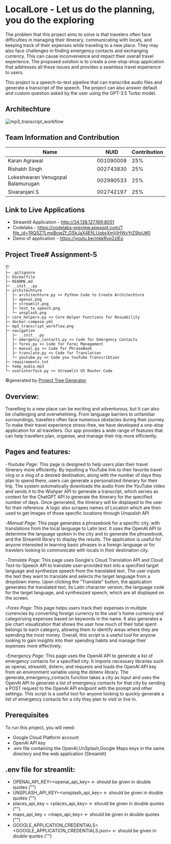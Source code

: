 # LocalLore - Let us do the planning, you do the exploring

The problem that this project aims to solve is that travelers often face difficulties in managing their itinerary, communicating with locals, and keeping track of their expenses while traveling to a new place. They may also face challenges in finding emergency contacts and exchanging currency. This can cause inconvenience and impact their overall travel experience. The proposed solution is to create a one-stop-shop application that addresses all these issues and provides a seamless travel experience to users.

This project is a speech-to-text pipeline that can transcribe audio files and generate a transcript of the speech. The project can also answer default and custom question asked by the user using the GPT-3.5 Turbo model.

## Architechture
![mp3_transcript_workflow](https://user-images.githubusercontent.com/90572559/230643567-360520b8-b467-4367-ac05-d7d4bc65d6ed.png)


## Team Information and Contribution 

Name | NUID | Contribution 
--- | --- | --- |
Karan Agrawal | 001090008 | 25% 
Rishabh Singh | 002743830 | 25% 
Lokeshwaran Venugopal Balamurugan | 002990533 | 25% 
Sivaranjani S | 002742197 | 25% 

## Link to Live Applications 
- Streamlit Application - http://34.138.127.169:8051
- Codelabs - https://codelabs-preview.appspot.com/?file_id=1RQSZ7LmsBowZf_GSkJaX4EfiLUobxXmViHWxYrZ9loU#0
- Demo of application - https://youtu.be/mkkRvp2zlEo

## Project Tree# Assignment-5
```
📦 
├─ .gitignore
├─ Dockerfile
├─ README.md
├─ __init__.py
├─ architechture
│  ├─ architechture.py << Python Code to Create Architechture
│  ├─ openai.png
│  ├─ streamlit.png
│  ├─ text_to_speech.png
│  └─ unsplash.png
├─ core_helpers.py << Core Helper Functions for Resuability
├─ docker-compose.yml
├─ mp3_transcript_workflow.png
├─ navigation
│  ├─ __init__.py
│  ├─ emergency_contacts.py << Code for Emergency Contacts
│  ├─ forex.py << Code for Forec Management
│  ├─ manual.py << Code for PhraseBook
│  ├─ translate.py << Code for Translation
│  └─ youtube.py << Code you YouTube Transcribtion
├─ requirements.txt
├─ temp_audio.mp3
└─ userinterface.py << Streamlit UI Router Code
```
©generated by [Project Tree Generator](https://woochanleee.github.io/project-tree-generator)

## Overview:

Travelling to a new place can be exciting and adventurous, but it can also be challenging and overwhelming. From language barriers to unfamiliar surroundings, travellers often face numerous obstacles during their journey. To make their travel experience stress-free, we have developed a one-stop application for all travellers. Our app provides a wide range of features that can help travellers plan, organise, and manage their trip more efficiently.

## Pages and features:

-*Youtube Page:* This page is designed to help users plan their travel itinerary more efficiently. By inputting a YouTube link to their favorite travel vlog or a vlog of a desired destination, along with the number of days they plan to spend there, users can generate a personalized itinerary for their trip. The system automatically downloads the audio from the YouTube video and sends it to the Wishper API to generate a transcript, which serves as context for the ChatGPT API to generate the itinerary for the specified number of days. Once generated, the itinerary will be displayed to the user for their reference. A logic also scrapes names of Location which are then used to get Images of those specific locations through Unspalsh API

-*Manual Page:* This page generates a phrasebook for a specific city, with translations from the local language to Latin text. It uses the OpenAI API to determine the language spoken in the city and to generate the phrasebook, and the Streamlit library to display the results. The application is useful for anyone interested in learning basic phrases in a foreign language or for travelers looking to communicate with locals in their destination city.  

-*Translate Page:* This page uses Google's Cloud Translation API and Cloud Text-to-Speech API to translate user-provided text into a specified target language and synthesize speech from the translated text. The user inputs the text they want to translate and selects the target language from a dropdown menu. Upon clicking the "Translate" button, the application generates the translated text, its Latin character version, the language code for the target language, and synthesized speech, which are all displayed on the screen.

-*Forex Page:* This page helps users track their expenses in multiple currencies by converting foreign currency to the user's home currency and categorizing expenses based on keywords in the name. It also generates a pie chart visualization that shows the user how much of their total spent belongs to each category, allowing them to identify areas where they are spending the most money. Overall, this script is a useful tool for anyone looking to gain insights into their spending habits and manage their expenses more effectively.

-*Emergency Page:* This page uses the OpenAI API to generate a list of emergency contacts for a specified city. It imports necessary libraries such as openai, streamlit, dotenv, and requests and loads the OpenAI API key from an environment variable using the dotenv library. The generate_emergency_contacts function takes a city as input and uses the OpenAI API to generate a list of emergency contacts for that city by sending a POST request to the OpenAI API endpoint with the prompt and other settings. This script is a useful tool for anyone looking to quickly generate a list of emergency contacts for a city they plan to visit or live in.


## Prerequisites

To run this project, you will need:

- Google Cloud Platform account
- OpenAI API key
- .env file containing the OpenAI,UnSplash,Google Maps keys in the same directory and the web application (Streamlit)


## .env file for streamlit:
- OPENAI_API_KEY=<openai_api_key> <- should be given in double quotes ("")
- UNSPLASH_API_KEY=<unsplash_api_key> <- should be given in double quotes ("")
- places_api_key = <places_api_key> <- should be given in double quotes ("")
- maps_api_key = <maps_api_key> <- should be given in double quotes ("")
- GOOGLE_APPLICATION_CREDENTIALS= <GOOGLE_APPLICATION_CREDENTIALS.json> <- should be given in double quotes ("")
